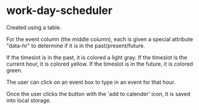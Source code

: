# work-day-scheduler

Created using a table.

For the event column (the middle column), each is given a special attribute "data-hr" to determine if it is in the past/present/future.

If the timeslot is in the past, it is colored a light gray.
If the timeslot is the current hour, it is colored yellow.
If the timeslot is in the future, it is colored green.

The user can click on an event box to type in an event for that hour. 

Once the user clicks the button with the 'add to calender' icon, it is saved into local storage. 
